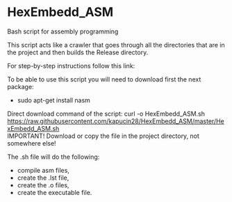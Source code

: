 # HexEmbedd_ASM
Bash script for assembly programming

This script acts like a crawler that goes through all the directories that are in the project and then builds the Release directory.

For step-by-step instructions follow this link:


To be able to use this script you will need to download first the next package:
 - sudo apt-get install nasm
 
Direct download command of the script: curl -o HexEmbedd_ASM.sh https://raw.githubusercontent.com/kapucin28/HexEmbedd_ASM/master/HexEmbedd_ASM.sh                                           
IMPORTANT! Download or copy the file in the project directory, not somewhere else!

The .sh file will do the following:
 - compile asm files,
 - create the .lst file,
 - create the .o files,
 - create the executable file.
